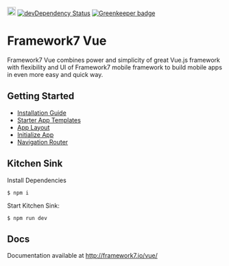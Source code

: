 <a href="https://www.patreon.com/vladimirkharlampidi"><img src="https://cdn.framework7.io/i/support-badge.png" height="20"></a>
[![devDependency Status](https://david-dm.org/framework7io/framework7-vue/dev-status.svg)](https://david-dm.org/framework7io/framework7-vue#info=devDependencies)
[![Greenkeeper badge](https://badges.greenkeeper.io/framework7io/framework7-vue.svg)](https://greenkeeper.io/)

# Framework7 Vue

Framework7 Vue combines power and simplicity of great Vue.js framework with flexibility and UI of Framework7 mobile framework to build mobile apps in even more easy and quick way.

## Getting Started
  * [Installation Guide](http://framework7.io/vue/installation.html)
  * [Starter App Templates](http://framework7.io/vue/templates.html)
  * [App Layout](http://framework7.io/vue/app-layout.html)
  * [Initialize App](http://framework7.io/vue/init-app.html)
  * [Navigation Router](http://framework7.io/vue/navigation-router.html)

## Kitchen Sink

Install Dependencies
```
$ npm i
```

Start Kitchen Sink:
```
$ npm run dev
```

## Docs

Documentation available at http://framework7.io/vue/
